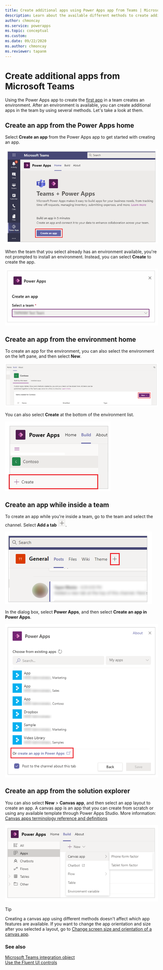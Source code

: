 ```yaml
---
title: Create additional apps using Power Apps app from Teams | Microsoft Docs
description: Learn about the available different methods to create additional apps using Power Apps app from Teams.
author: chmoncay
ms.service: powerapps
ms.topic: conceptual
ms.custom: 
ms.date: 09/22/2020
ms.author: chmoncay
ms.reviewer: tapanm
---
```


# Create additional apps from Microsoft Teams

Using the Power Apps app to create the [first app](create-first-app.md) in a team creates an environment. After an environment is available, you can create additional apps in the team by using several methods. Let's take a look at them.

## Create an app from the Power Apps home

Select **Create an app** from the Power Apps app to get started with creating an app.

![Create an app from the Power Apps home](media/additional-apps-1.png "Create an app from the Power Apps home")

When the team that you select already has an environment available, you're not prompted to install an environment. Instead, you can select **Create** to create the app.

![Select Create to create the app](media/additional-apps-2.png "Select Create to create the app")

## Create an app from the environment home

To create an app for the environment, you can also select the environment on the left pane, and then select **New**.

![Create an app from the environment home](media/additional-apps-3.png "Create an app from the environment home")

You can also select **Create** at the bottom of the environment list.

![Select Create from the environment list](media/additional-apps-4.png "Select Create from the environment list")

## Create an app while inside a team

To create an app while you're inside a team, go to the team and select the channel. Select **Add a tab** ![Add a tab](media/additional-apps-5.png "Add a tab").

![Create an app from inside a team by adding a tab](media/additional-apps-7.png "Create an app from inside a team by adding a tab")

In the dialog box, select **Power Apps**, and then select **Create an app in Power Apps**.

![Create an app while inside a team](media/additional-apps-6.png "Create an app while inside a team")

## Create an app from the solution explorer

You can also select **New** \> **Canvas app**, and then select an app layout to
create an app. A canvas app is an app that you can create from scratch
or using any available template through Power Apps Studio. More
information: [Canvas apps terminology reference and definitions](overview-of-the-power-apps-app.md#canvas-apps-terminology-reference-and-definitions)

![Create an app from the solution explorer](media/additional-apps-8.png "Create an app from the solution explorer")

> [!TIP]
> Creating a canvas app using different methods doesn't affect which app features are available. If you want to change the app orientation and size after you selected a layout, go to [Change screen size and orientation of a canvas app](../maker/canvas-apps/set-aspect-ratio-portrait-landscape.md).

### See also

[Microsoft Teams integration object](use-teams-integration-object.md)  
[Use the Fluent UI controls](use-the-fluent-ui-controls.md)

